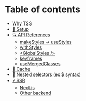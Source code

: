 # Table of contents

* [Why TSS](README.md)
* [🔧 Setup](<README (1).md>)
* [🔍 API References](page-1.md)
  * [makeStyles -> useStyles](api-references/makestyles-greater-than-usestyles.md)
  * [withStyles](api-references/withstyles.md)
  * [\<GlobalStyles />](api-references/less-than-globalstyles-greater-than.md)
  * [keyframes](api-references/keyframes.md)
  * [useMergedClasses](api-references/usemergedclasses.md)
* [💽 Cache](<README (1) (1).md>)
* [💫 Nested selectors (ex $ syntax)](nested-selectors-ex-usd-syntax.md)
* [⚡ SSR](ssr/README.md)
  * [Next.js](ssr/next.js.md)
  * [Other backend](ssr/other-backend.md)
